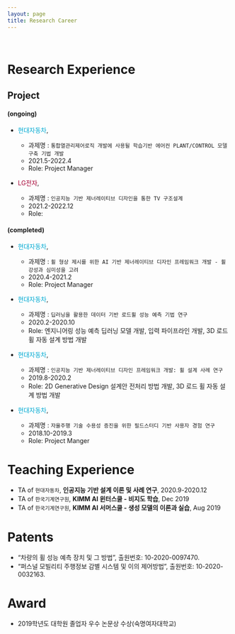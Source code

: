 ```yaml
---
layout: page
title: Research Career
---
```


<br/>

# Research Experience

## Project

#### (ongoing)
* <span style="color:	#00aad2">현대자동차</span>, 
  * 과제명 : `통합열관리제어로직 개발에 사용될 학습기반 에어컨 PLANT/CONTROL 모델 구축 기법 개발` 
  * 2021.5-2022.4
  * Role: Project Manager 
  
* <span style="color:	#A50034">LG전자</span>, 
  * 과제명 : `인공지능 기반 제너레이티브 디자인을 통한 TV 구조설계`
  * 2021.2-2022.12
  * Role: 


#### (completed)

* <span style="color:	#00aad2">현대자동차</span>, 
  * 과제명 : `휠 형상 제시를 위한 AI 기반 제너레이티브 디자인 프레임워크 개발 - 휠 강성과 심미성을 고려`
  * 2020.4-2021.2
  * Role: Project Manager 


* <span style="color:	#00aad2">현대자동차</span>, 
  * 과제명 : `딥러닝을 활용한 데이터 기반 로드휠 성능 예측 기법 연구`
  * 2020.2-2020.10
  * Role: 엔지니어링 성능 예측 딥러닝 모델 개발, 입력 파이프라인 개발, 3D 로드휠 자동 설계 방법 개발 


* <span style="color:	#00aad2">현대자동차</span>, 
  * 과제명 : `인공지능 기반 제너레이티브 디자인 프레임워크 개발: 휠 설계 사례 연구`
  * 2019.8-2020.2
  * Role: 2D Generative Design 설계안 전처리 방법 개발, 3D 로드 휠 자동 설계 방법 개발 


* <span style="color:	#00aad2">현대자동차</span>, 
  * 과제명 : `자율주행 기술 수용성 증진을 위한 필드스터디 기반 사용자 경험 연구`
  * 2018.10-2019.3
  * Role: Project Manger


# Teaching Experience

* TA of `현대자동차`, **인공지능 기반 설계 이론 및 사례 연구**, 2020.9-2020.12
* TA of `한국기계연구원`, **KIMM AI 윈터스쿨 - 비지도 학습**, Dec 2019
* TA of `한국기계연구원`, **KIMM AI 서머스쿨 - 생성 모델의 이론과 실습**, Aug 2019

# Patents

- “차량의 휠 성능 예측 장치 및 그 방법”, 출원번호: 10-2020-0097470.
- “퍼스널 모빌리티 주행정보 감별 시스템 및 이의 제어방법”, 출원번호: 10-2020-0032163.

# Award

* 2019학년도 대학원 졸업자 우수 논문상 수상(숙명여자대학교)
